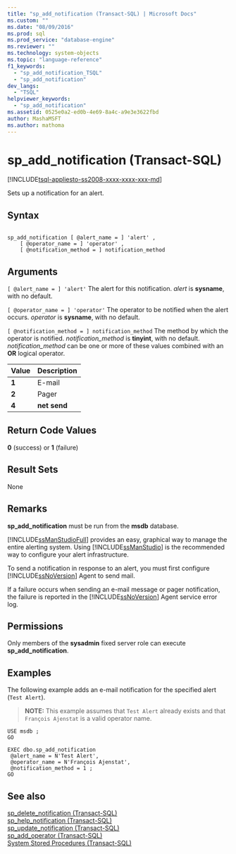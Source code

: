 ```yaml
---
title: "sp_add_notification (Transact-SQL) | Microsoft Docs"
ms.custom: ""
ms.date: "08/09/2016"
ms.prod: sql
ms.prod_service: "database-engine"
ms.reviewer: ""
ms.technology: system-objects
ms.topic: "language-reference"
f1_keywords: 
  - "sp_add_notification_TSQL"
  - "sp_add_notification"
dev_langs: 
  - "TSQL"
helpviewer_keywords: 
  - "sp_add_notification"
ms.assetid: 0525e0a2-ed0b-4e69-8a4c-a9e3e3622fbd
author: MashaMSFT
ms.author: mathoma
---
```

# sp_add_notification (Transact-SQL)
[!INCLUDE[tsql-appliesto-ss2008-xxxx-xxxx-xxx-md](../../includes/tsql-appliesto-ss2008-xxxx-xxxx-xxx-md.md)]

  Sets up a notification for an alert.  
  
  
## Syntax  
  
```  
  
sp_add_notification [ @alert_name = ] 'alert' ,   
    [ @operator_name = ] 'operator' ,   
    [ @notification_method = ] notification_method  
```  
  
## Arguments  
`[ @alert_name = ] 'alert'`
 The alert for this notification. *alert* is **sysname**, with no default.  
  
`[ @operator_name = ] 'operator'`
 The operator to be notified when the alert occurs. *operator* is **sysname**, with no default.  
  
`[ @notification_method = ] notification_method`
 The method by which the operator is notified. *notification_method* is **tinyint**, with no default. *notification_method* can be one or more of these values combined with an **OR** logical operator.  
  
|Value|Description|  
|-----------|-----------------|  
|**1**|E-mail|  
|**2**|Pager|  
|**4**|**net send**|  
  
## Return Code Values  
 **0** (success) or **1** (failure)  
  
## Result Sets  
 None  
  
## Remarks  
 **sp_add_notification** must be run from the **msdb** database.  
  
 [!INCLUDE[ssManStudioFull](../../includes/ssmanstudiofull-md.md)] provides an easy, graphical way to manage the entire alerting system. Using [!INCLUDE[ssManStudio](../../includes/ssmanstudio-md.md)] is the recommended way to configure your alert infrastructure.  
  
 To send a notification in response to an alert, you must first configure [!INCLUDE[ssNoVersion](../../includes/ssnoversion-md.md)] Agent to send mail.  
  
 If a failure occurs when sending an e-mail message or pager notification, the failure is reported in the [!INCLUDE[ssNoVersion](../../includes/ssnoversion-md.md)] Agent service error log.  
  
## Permissions  
 Only members of the **sysadmin** fixed server role can execute **sp_add_notification**.  
  
## Examples  
 The following example adds an e-mail notification for the specified alert (`Test Alert`).  
  
> **NOTE:** This example assumes that `Test Alert` already exists and that `François Ajenstat` is a valid operator name.  
  
```  
USE msdb ;  
GO  
  
EXEC dbo.sp_add_notification  
 @alert_name = N'Test Alert',  
 @operator_name = N'François Ajenstat',  
 @notification_method = 1 ;  
GO  
```  
  
## See also  
 [sp_delete_notification &#40;Transact-SQL&#41;](../../relational-databases/system-stored-procedures/sp-delete-notification-transact-sql.md)   
 [sp_help_notification &#40;Transact-SQL&#41;](../../relational-databases/system-stored-procedures/sp-help-notification-transact-sql.md)   
 [sp_update_notification &#40;Transact-SQL&#41;](../../relational-databases/system-stored-procedures/sp-update-notification-transact-sql.md)   
 [sp_add_operator &#40;Transact-SQL&#41;](../../relational-databases/system-stored-procedures/sp-add-operator-transact-sql.md)   
 [System Stored Procedures &#40;Transact-SQL&#41;](../../relational-databases/system-stored-procedures/system-stored-procedures-transact-sql.md)  
  
  
